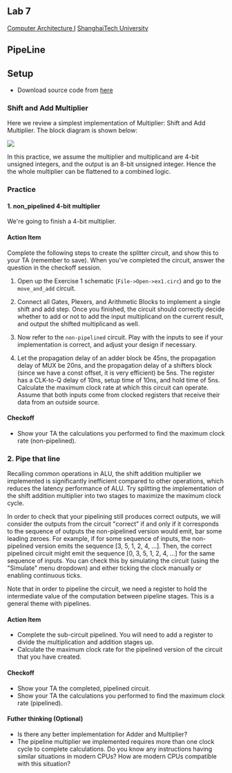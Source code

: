 ﻿Lab 7
-----

[Computer Architecture I](https://toast-lab.sist.shanghaitech.edu.cn/courses/CS110@ShanghaiTech/Spring-2023/) [ShanghaiTech University](http://www.shanghaitech.edu.cn/)  

PipeLine
--------

Setup
-----

*   Download source code from [here](https://toast-lab.sist.shanghaitech.edu.cn/courses/CS110@ShanghaiTech/Spring-2023/labs/lab7/lab07.tar)

### Shift and Add Multiplier

Here we review a simplest implementation of Multiplier: Shift and Add Multiplier. The block diagram is shown below:

![](https://toast-lab.sist.shanghaitech.edu.cn/courses/CS110@ShanghaiTech/Spring-2023/labs/lab7/picture/block_diagram.png)

In this practice, we assume the multiplier and multiplicand are 4-bit unsigned integers, and the output is an 8-bit unsigned integer. Hence the the whole multiplier can be flattened to a combined logic.

### Practice

#### 1\. non\_pipelined 4-bit multiplier

We're going to finish a 4-bit multiplier.

#### Action Item

Complete the following steps to create the splitter circuit, and show this to your TA (remember to save). When you've completed the circuit, answer the question in the checkoff session.

1.  Open up the Exercise 1 schematic (`File->Open->ex1.circ`) and go to the `move_and_add` circuit.
2.  Connect all Gates, Plexers, and Arithmetic Blocks to implement a single shift and add step. Once you finished, the circuit should correctly decide whether to add or not to add the input multiplicand on the current result, and output the shifted multiplicand as well.
    
3.  Now refer to the `non-pipelined` circuit. Play with the inputs to see if your implementation is correct, and adjust your design if necessary.
    
4.  Let the propagation delay of an adder block be 45ns, the propagation delay of MUX be 20ns, and the propagation delay of a shifters block (since we have a const offset, it is very efficient) be 5ns. The register has a CLK-to-Q delay of 10ns, setup time of 10ns, and hold time of 5ns. Calculate the maximum clock rate at which this circuit can operate. Assume that both inputs come from clocked registers that receive their data from an outside source.
    

#### Checkoff

*   Show your TA the calculations you performed to find the maximum clock rate (non-pipelined).

### 2\. Pipe that line

Recalling common operations in ALU, the shift addition multiplier we implemented is significantly inefficient compared to other operations, which reduces the latency performance of ALU. Try splitting the implementation of the shift addition multiplier into two stages to maximize the maximum clock cycle.

In order to check that your pipelining still produces correct outputs, we will consider the outputs from the circuit "correct" if and only if it corresponds to the sequence of outputs the non-pipelined version would emit, bar some leading zeroes. For example, if for some sequence of inputs, the non-pipelined version emits the sequence \[3, 5, 1, 2, 4, …\]. Then, the correct pipelined circuit might emit the sequence \[0, 3, 5, 1, 2, 4, …\] for the same sequence of inputs. You can check this by simulating the circuit (using the "Simulate" menu dropdown) and either ticking the clock manually or enabling continuous ticks.

Note that in order to pipeline the circuit, we need a register to hold the intermediate value of the computation between pipeline stages. This is a general theme with pipelines.

#### Action Item

*   Complete the sub-circuit pipelined. You will need to add a register to divide the multiplication and addition stages up.
*   Calculate the maximum clock rate for the pipelined version of the circuit that you have created.

#### Checkoff

*   Show your TA the completed, pipelined circuit.
*   Show your TA the calculations you performed to find the maximum clock rate (pipelined).

#### Futher thinking (Optional)

*   Is there any better implementation for Adder and Multiplier?
*   The pipeline multiplier we implemented requires more than one clock cycle to complete calculations. Do you know any instructions having similar situations in modern CPUs? How are modern CPUs compatible with this situation?